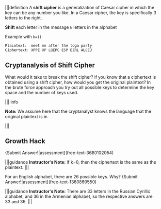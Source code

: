 |||definition
A **shift cipher** is a generalization of Caesar cipher in which the key can be any number you like. In a Caesar cipher, the key is specifically 3 letters to the right.


**Shift** each letter in the message `k` letters in the alphabet

Example with `k=11`

```bash
Plaintext:  meet me after the toga party
Ciphertext: XPPE XP LQEPC ESP EZRL ALCEJ
```

## Cryptanalysis of Shift Cipher
What would it take to break the shift cipher? If you know that a ciphertext is obtained using a shift cipher, how would you get the original plaintext? In the brute force approach you try out all possible keys to determine the key space and the number of keys used. 

||| info

**Note:** We assume here that the cryptanalyst knows the language that the original plaintext is in. 

|||


## Growth Hack 
{Submit Answer!|assessment}(free-text-3680102054)

|||guidance
**Instructor's Note:** If k=0, then the ciphertext is the same as the plaintext.
|||

For an English alphabet, there are 26 possible keys. Why?
{Submit Answer!|assessment}(free-text-1360860550)

|||guidance
**Instructor's Note:** There are 33 letters in the Russian Cyrillic alphabet, and 36 in the Armenian alphabet, so the respective answers are 33 and 36.
|||

